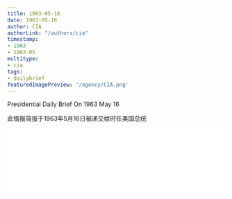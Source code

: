 ```yaml
---
title: 1963-05-16
date: 1963-05-16
author: CIA 
authorLink: "/authors/cia"
timestamp: 
- 1963
- 1963-05
multitype: 
- cia
tags: 
- dailybrief
featuredImagePreview: '/agency/CIA.png'
---
```



Presidential Daily Brief On 1963 May 16

此情报简报于1963年5月16日被递交给时任美国总统

<!--more-->





<div id="over" style="width:100%; overflow:hidden"> <iframe id="sFrame" name="sFrame" frameborder="no" border="0"  allowfullscreen marginwidth="0" scrolling="no" src = " /CIA/1963-05-16.html "  style = " position:absulute; width: 806px; top: 300;" > </iframe> </div>
